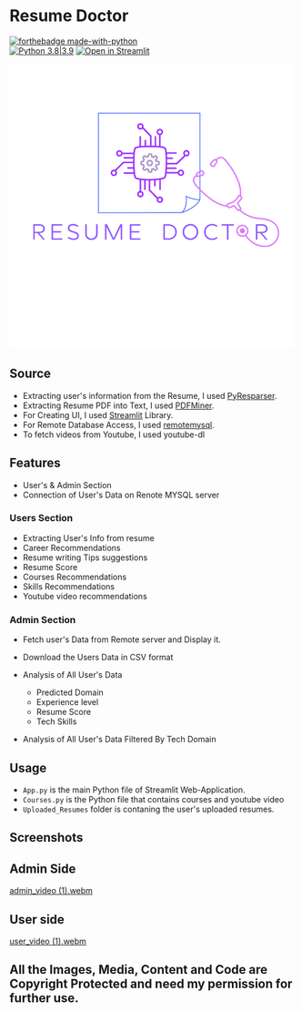 # Resume Doctor

[![forthebadge made-with-python](http://ForTheBadge.com/images/badges/made-with-python.svg)](https://www.python.org/)  
[![Python 3.8|3.9](https://img.shields.io/badge/python-3.8-blue.svg)](https://www.python.org/downloads/release/python-360/)
[![Open in Streamlit](https://static.streamlit.io/badges/streamlit_badge_black_white.svg)](https://key-up.streamlitapp.com)

<img src="https://raw.githubusercontent.com/vishulearnere/Resume-Doctor/main/SRA_Logo.png">

## Source

- Extracting user's information from the Resume, I used [PyResparser](https://omkarpathak.in/pyresparser/).
- Extracting Resume PDF into Text, I used [PDFMiner](https://pypi.org/project/pdfminer/).
- For Creating UI, I used [Streamlit](http://streamlit.io/) Library.
- For Remote Database Access, I used [remotemysql](http://remotemysql.com/).
- To fetch videos from Youtube, I used youtube-dl 

## Features

- User's & Admin Section
- Connection of User's Data on Renote MYSQL server

### Users Section

- Extracting User's Info from resume
- Career Recommendations
- Resume writing Tips suggestions
- Resume Score
- Courses Recommendations
- Skills Recommendations
- Youtube video recommendations

### Admin Section 

- Fetch user's Data from Remote server and Display it.  
- Download the Users Data in CSV format
- Analysis of All User's Data
    - Predicted Domain 
    - Experience level
    - Resume Score
    - Tech Skills

- Analysis of All User's Data Filtered By Tech Domain


## Usage
- `App.py` is the main Python file of Streamlit Web-Application.
- `Courses.py` is the Python file that contains courses and youtube video 
- `Uploaded_Resumes` folder is contaning the user's uploaded resumes.

## Screenshots

## Admin Side
[admin_video (1).webm](https://user-images.githubusercontent.com/63242162/194629070-db69e862-a055-4e63-a1bc-dd4a88ea52bd.webm)


## User side
[user_video (1).webm](https://user-images.githubusercontent.com/63242162/194629469-e1505d53-ca68-4915-92f3-f095caad7ba7.webm)



## All the Images, Media, Content and Code  are  __Copyright Protected__ and need my permission for further use.
